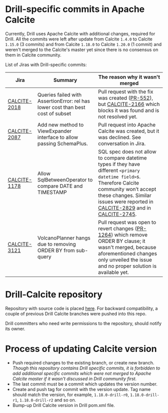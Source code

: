 # Drill-specific commits in Apache Calcite

Currently, Drill uses Apache Calcite with additional changes, required for Drill. All the commits were left after 
update from Calcite `1.4.0` to Calcite `1.15.0` (3 commits) and from Calcite `1.18.0` to Calcite `1.20.0` (1 commit) and weren't merged to the Calcite's master yet since there is no consensus on them in Calcite community.

List of Jiras with Drill-specific commits:

|Jira|Summary|The reason why it wasn't merged|
|----|-------|-------------------------------|
|[CALCITE-2018](https://issues.apache.org/jira/browse/CALCITE-2018)|Queries failed with AssertionError: rel has lower cost than best cost of subset|Pull request with the fix was created ([PR-552](https://github.com/apache/calcite/pull/552)), but [CALCITE-2166](https://issues.apache.org/jira/browse/CALCITE-2166) which blocks it was found and is not resolved yet.|
|[CALCITE-2087](https://issues.apache.org/jira/browse/CALCITE-2087)|Add new method to ViewExpander interface to allow passing SchemaPlus.|Pull request into Apache Calcite was created, but it was declined. See conversation in Jira.|
|[CALCITE-1178](https://issues.apache.org/jira/browse/CALCITE-1178)|Allow SqlBetweenOperator to compare DATE and TIMESTAMP|SQL spec does not allow to compare datetime types if they have different `<primary datetime field>`s. Therefore Calcite community won’t accept these changes. Similar issues were reported in [CALCITE-2829](https://issues.apache.org/jira/browse/CALCITE-2829) and in [CALCITE-2745](https://issues.apache.org/jira/browse/CALCITE-2745).|
|[CALCITE-3121](https://issues.apache.org/jira/browse/CALCITE-3121)|VolcanoPlanner hangs due to removing ORDER BY from sub-query|Pull request was open to revert changes ([PR-1264](https://github.com/apache/calcite/pull/1264)) which remove ORDER BY clause; it wasn't merged, because aforementioned changes only unveiled the issue and no proper solution is available yet.|

# Drill-Calcite repository

Repository with source code is placed [here](https://github.com/vvysotskyi/drill-calcite). For backward 
compatibility, a couple of previous Drill Calcite branches were pushed into this repo.

Drill committers who need write permissions to the repository, should notify its owner.

# Process of updating Calcite version

- Push required changes to the existing branch, or create new branch. *Though this repository contains Drill specific commits, it is forbidden to add additional specific commits which were not merged to Apache Calcite master if it wasn't discussed in Drill community first.*
- The last commit must be a commit which updates the version number.
- Create and push tag for commit with the version update. Tag name should match the version, for example, `1.18.0-drill-r0`, `1.18.0-drill-r1`, `1.18.0-drill-r2` and so on.
- Bump-up Drill Calcite version in Drill pom.xml file.